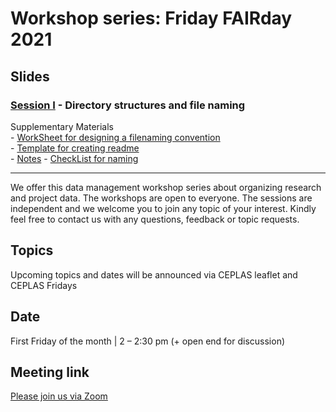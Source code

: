 # Workshop series: Friday FAIRday 2021

## Slides 
### [Session I](20210611_PRE_FridayFAIRday_S1.pdf) - Directory structures and file naming


Supplementary Materials       
    - [WorkSheet for designing a filenaming convention](SUP_DirectoryStructureFileNaming/WorkSheet_DirectoryStructureFileNaming.docx)  
    - [Template for creating readme](SUP_DirectoryStructureFileNaming/Template_README_DirectoryStructureFileNaming.pdf)      
    - [Notes](SUP_DirectoryStructureFileNaming/Notes_DirectoryStructureFileNaming.pdf)
    - [CheckList for naming](SUP_DirectoryStructureFileNaming/Checklist_DirectoryStructureFileNaming.pdf)

----

We offer this data management workshop series about organizing research and project data. The workshops are open to everyone. The sessions are independent and we welcome you to join any topic of your interest.
Kindly feel free to contact us with any questions, feedback or topic requests.

## Topics
Upcoming topics and dates will be announced via CEPLAS leaflet and CEPLAS Fridays 

## Date
First Friday of the month | 2 – 2:30 pm (+ open end for discussion)

## Meeting link
[Please join us via Zoom](https://uni-koeln.zoom.us/meeting/register/tJIoceqprzktGdGIuwRjp6elVQo5an-TnDmF)
